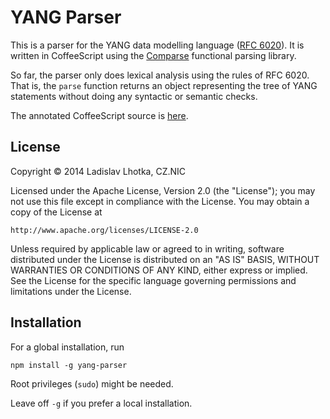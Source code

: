 YANG Parser
===========

This is a parser for the YANG data modelling language ([RFC 6020](http://tools.ietf.org/html/rfc6020)). It is written in CoffeeScript using the [Comparse](https://www.npmjs.com/package/comparse) functional parsing library.

So far, the parser only does lexical analysis using the rules of RFC 6020. That is, the `parse` function returns an object representing the tree of YANG statements without doing any syntactic or semantic checks.

The annotated CoffeeScript source is [here](https://gitlab.labs.nic.cz/labs/yang-tools/wikis/coffee_parser).

License
-------

Copyright © 2014 Ladislav Lhotka, CZ.NIC

Licensed under the Apache License, Version 2.0 (the "License");
you may not use this file except in compliance with the License.
You may obtain a copy of the License at

    http://www.apache.org/licenses/LICENSE-2.0

Unless required by applicable law or agreed to in writing, software
distributed under the License is distributed on an "AS IS" BASIS,
WITHOUT WARRANTIES OR CONDITIONS OF ANY KIND, either express or implied.
See the License for the specific language governing permissions and
limitations under the License.


Installation
------------

For a global installation, run

    npm install -g yang-parser

Root privileges (`sudo`) might be needed.

Leave off `-g` if you prefer a local installation.

